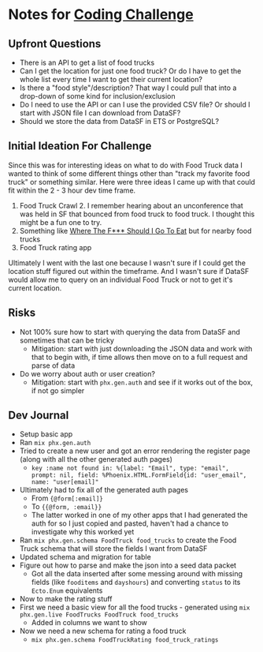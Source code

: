 # Notes for [Coding Challenge]() 
## Upfront Questions
- There is an API to get a list of food trucks
- Can I get the location for just one food truck? Or do I have to get the whole list every time I want to get their current location?
- Is there a "food style"/description? That way I could pull that into a drop-down of some kind for inclusion/exclusion
- Do I need to use the API or can I use the provided CSV file? Or should I start with JSON file I can download from DataSF?
- Should we store the data from DataSF in ETS or PostgreSQL?

## Initial Ideation For Challenge
Since this was for interesting ideas on what to do with Food Truck data I wanted to think of some different things other 
than "track my favorite food truck" or something similar. Here were three ideas I came up with that could fit within the 2 - 3 hour dev time frame.
1. Food Truck Crawl
   2. I remember hearing about an unconference that was held in SF that bounced from food truck to food truck. I thought this might be a fun one to try.
3. Something like [Where The F*** Should I Go To Eat](https://wtfsigte.com/) but for nearby food trucks
4. Food Truck rating app

Ultimately I went with the last one because I wasn't sure if I could get the location stuff figured out within the timeframe. And I wasn't sure if DataSF would allow me to query on an individual Food Truck or not to get it's current location.

## Risks
- Not 100% sure how to start with querying the data from DataSF and sometimes that can be tricky
  - Mitigation: start with just downloading the JSON data and work with that to begin with, if time allows then move on to a full request and parse of data
- Do we worry about auth or user creation?
  - Mitigation: start with `phx.gen.auth` and see if it works out of the box, if not go simpler

## Dev Journal
- Setup basic app
- Ran `mix phx.gen.auth`
- Tried to create a new user and got an error rendering the register page (along with all the other generated auth pages)
  - `key :name not found in: %{label: "Email", type: "email", prompt: nil, field: %Phoenix.HTML.FormField{id: "user_email", name: "user[email]"`
- Ultimately had to fix all of the generated auth pages
  - From `{@form[:email]}`
  - To `{{@form, :email}}`
  - The latter worked in one of my other apps that I had generated the auth for so I just copied and pasted, haven't had a chance to investigate why this worked yet
- Ran `mix phx.gen.schema FoodTruck food_trucks` to create the Food Truck schema that will store the fields I want from DataSF
- Updated schema and migration for table
- Figure out how to parse and make the json into a seed data packet
  - Got all the data inserted after some messing around with missing fields (like `fooditems` and `dayshours`) and converting `status` to its `Ecto.Enum` equivalents
- Now to make the rating stuff
- First we need a basic view for all the food trucks - generated using `mix phx.gen.live FoodTrucks FoodTruck food_trucks`
  - Added in columns we want to show
- Now we need a new schema for rating a food truck
  - `mix phx.gen.schema FoodTruckRating food_truck_ratings`